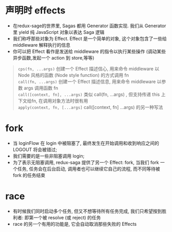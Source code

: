 # 声明时 effects  
* 在redux-sage的世界里, Sagas 都用 Generator 函数实现. 我们从 Generator 里 yield 纯 JavaScript 对象以表达 Saga 逻辑  
* 我们称呼那些对象为 Effect. Effect 是一个简单的对象, 这个对象包含了一些给 middleware 解释执行的信息  
* 你可以把 Effect 看作是发送给 middleware 的指令以执行某些操作 (调动某些异步函数,发起一个 action 到 store,等等)  
> `cps(fn, ...args)` 创建一个 Effect 描述信心, 用来命令 middleware 以 Node 风格的函数 (Node style function) 的方式调用 fn  
> `call(fn, ...args)` 创建一个 Effect 描述信息, 用来命令 middleware 以参数 args 调用函数 fn  
> `call([context, fn], ...args)`  类似 call(fn, ...args) , 但支持传递 this 上下文给fn, 在调用对象方法时很有用  
> `apply(context, fn, [...args]` call([context, fn] ...args) 的另一种写法  

# fork  
* 当 loginFlow 在 login 中被阻塞了, 最终发生在开始调用和收到响应之间的 LOGOUT 将会被错过;  
* 我们需要的是一些非阻塞调用 login;  
* 为了表示无阻塞调用, redux-saga 提供了另一个 Effect: fork, 当我们 fork 一个任务, 任务会在后台启动, 调用者也可以继续它自己的流程, 而不同等待被 fork 的任务结束  

# race  
* 有时候我们同时启动多个任务, 但又不想等待所有任务完成, 我们只希望按到胜利者: 即第一个被 resolve (或 reject) 的任务  
* race 的另一个有用的功能是, 它会自动取消那些失败的 Effects  
